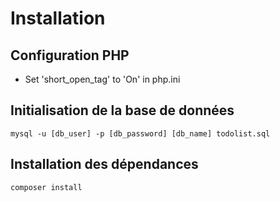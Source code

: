 # Installation

## Configuration PHP
* Set 'short_open_tag' to 'On' in php.ini

## Initialisation de la base de données
``mysql -u [db_user] -p [db_password] [db_name] todolist.sql ``

## Installation des dépendances
``composer install``
